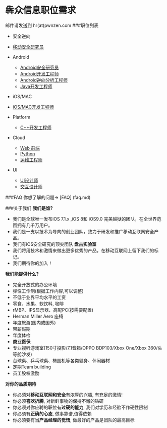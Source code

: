 # 犇众信息职位需求

邮件请发送到 hr(at)pwnzen.com
###职位列表

- 安全逆向
 - [移动安全研究员](https://github.com/pwnzen/recruit/blob/master/jobs/security-analyst.md)

- Android
  - [Android安全研究员](https://github.com/pwnzen/recruit/blob/master/jobs/Android-analyst.md)
  - [Android开发工程师](https://github.com/pwnzen/recruit/blob/master/jobs/Android.md)
  - [Android逆向分析工程师](https://github.com/pwnzen/recruit/blob/master/jobs/Android-reverse.md)
  - [Java开发工程师](https://github.com/pwnzen/recruit/blob/master/jobs/java-engineer.md)
- iOS/MAC
 - [iOS/MAC开发工程师](https://github.com/pwnzen/recruit/blob/master/jobs/iOS.md)
 
- Platform
  - [C++开发工程师](https://github.com/pwnzen/recruit/blob/master/jobs/C%2B%2B.md)

- Cloud
  - [Web 前端](https://github.com/pwnzen/recruit/blob/master/jobs/web-frontend.md)
  - [Python](https://github.com/pwnzen/recruit/blob/master/jobs/Python.md)
  - [运维工程师](https://github.com/pwnzen/recruit/blob/master/jobs/sre.md)
  
- UI
  - [UI设计师](https://github.com/pwnzen/recruit/blob/master/jobs/ui-designer.md)
  - [交互设计师](https://github.com/pwnzen/recruit/blob/master/jobs/interactiondesigner.md)



###FAQ
你想了解的问题-> [FAQ] (faq.md)

###关于我们
**我们是谁?**

 * 我们是全球唯一发布iOS 7.1.x ,iOS 8和 iOS9.0 完美越狱的团队，在全世界范围拥有几千万用户。 
 * 我们是一支以技术为导向的创业团队，致力于研发和推广移动互联网安全产品。   
 * 我们有iOS安全研究的顶尖团队 **盘古实验室**
 * 我们将用技术和激情来做出更多优秀的产品，在移动互联网上留下我们的标记。 
 * 我们期待你的加入！ 

**我们能提供什么?**
 - 完全开放式的办公环境
 - 弹性工作制(根据工作内容,可以调整)
 - 不低于业界平均水平的工资 
 - 零食、水果、软饮料, 咖啡
 - rMBP、IPS显示器、高配PC(按需要配置)
 - Herman Miller Aero 座椅
 - 年度旅游(国内或国外) 
 - 带薪假期
 - 年度体检 
 - **商业医保**
 - 专业视听游戏室(150寸投影/7.1音箱/OPPO BDP103/Xbox One/Xbox 360/头等舱沙发) 
 - 台球桌、乒乓球桌、椭圆机等各类健身、休闲器材 
 - 定期Team building
 - 员工股权激励 

**对你的品质期待**
 * 你必须对**移动互联网和安全**有浓厚的兴趣, 有充足的激情! 
 * 你必须**喜欢折腾**, 对新鲜事物的保持不懈的钻研 
 * 你必须对你应聘的职位有**过硬的能力**, 我们对学历和经验不作硬性限制 
 * 你必须有**正确的心态**, 做事靠谱,值得依赖 
 * 你必须要有当**产品经理的觉悟**, 做最好的产品是团队的最高目标
